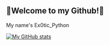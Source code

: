 ## 🐍Welcome to my Github!🐍  
My name's Ex0tic_Python

[![My GitHub stats](https://github-readme-stats.vercel.app/api?username=Exotic_Python)](https://github.com/anuraghazra/github-readme-stats)
